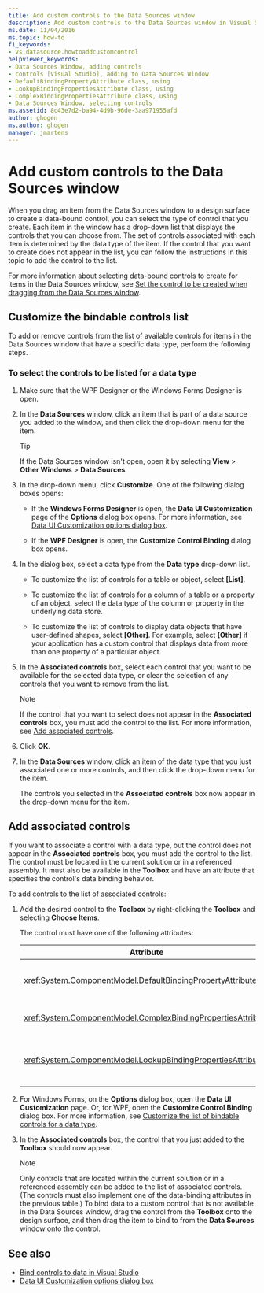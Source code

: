 ```yaml
---
title: Add custom controls to the Data Sources window
description: Add custom controls to the Data Sources window in Visual Studio. Customize the bindable controls list. Add associated controls.
ms.date: 11/04/2016
ms.topic: how-to
f1_keywords:
- vs.datasource.howtoaddcustomcontrol
helpviewer_keywords:
- Data Sources Window, adding controls
- controls [Visual Studio], adding to Data Sources Window
- DefaultBindingPropertyAttribute class, using
- LookupBindingPropertiesAttribute class, using
- ComplexBindingPropertiesAttribute class, using
- Data Sources Window, selecting controls
ms.assetid: 8c43e7d2-ba94-4d9b-96de-3aa971955afd
author: ghogen
ms.author: ghogen
manager: jmartens
---
```

# Add custom controls to the Data Sources window

When you drag an item from the Data Sources window to a design surface to create a data-bound control, you can select the type of control that you create. Each item in the window has a drop-down list that displays the controls that you can choose from. The set of controls associated with each item is determined by the data type of the item. If the control that you want to create does not appear in the list, you can follow the instructions in this topic to add the control to the list.

For more information about selecting data-bound controls to create for items in the Data Sources window, see [Set the control to be created when dragging from the Data Sources window](../data-tools/set-the-control-to-be-created-when-dragging-from-the-data-sources-window.md).

## Customize the bindable controls list

To add or remove controls from the list of available controls for items in the Data Sources window that have a specific data type, perform the following steps.

### To select the controls to be listed for a data type

1. Make sure that the WPF Designer or the Windows Forms Designer is open.

2. In the **Data Sources** window, click an item that is part of a data source you added to the window, and then click the drop-down menu for the item.

   > [!TIP]
   > If the Data Sources window isn't open, open it by selecting **View** > **Other Windows** > **Data Sources**.

3. In the drop-down menu, click **Customize**. One of the following dialog boxes opens:

    - If the **Windows Forms Designer** is open, the **Data UI Customization** page of the **Options** dialog box opens. For more information, see [Data UI Customization options dialog box](../ide/reference/options-windows-forms-designer-data-ui-customization.md).

    - If the **WPF Designer** is open, the **Customize Control Binding** dialog box opens.

4. In the dialog box, select a data type from the **Data type** drop-down list.

    - To customize the list of controls for a table or object, select **[List]**.

    - To customize the list of controls for a column of a table or a property of an object, select the data type of the column or property in the underlying data store.

    - To customize the list of controls to display data objects that have user-defined shapes, select **[Other]**. For example, select **[Other]** if your application has a custom control that displays data from more than one property of a particular object.

5. In the **Associated controls** box, select each control that you want to be available for the selected data type, or clear the selection of any controls that you want to remove from the list.

    > [!NOTE]
    > If the control that you want to select does not appear in the **Associated controls** box, you must add the control to the list. For more information, see [Add associated controls](#add-associated-controls).

6. Click **OK**.

7. In the **Data Sources** window, click an item of the data type that you just associated one or more controls, and then click the drop-down menu for the item.

     The controls you selected in the **Associated controls** box now appear in the drop-down menu for the item.

## Add associated controls

If you want to associate a control with a data type, but the control does not appear in the **Associated controls** box, you must add the control to the list. The control must be located in the current solution or in a referenced assembly. It must also be available in the **Toolbox** and have an attribute that specifies the control's data binding behavior.

To add controls to the list of associated controls:

1. Add the desired control to the **Toolbox** by right-clicking the **Toolbox** and selecting **Choose Items**.

     The control must have one of the following attributes:

    |Attribute|Description|
    |---------------|-----------------|
    |<xref:System.ComponentModel.DefaultBindingPropertyAttribute>|Implement this attribute on simple controls that display a single column (or property) of data, such as a <xref:System.Windows.Forms.TextBox>.|
    |<xref:System.ComponentModel.ComplexBindingPropertiesAttribute>|Implement this attribute on controls that display lists (or tables) of data, such as a <xref:System.Windows.Forms.DataGridView>.|
    |<xref:System.ComponentModel.LookupBindingPropertiesAttribute>|Implement this attribute on controls that display lists (or tables) of data, but also need to present a single column or property, such as a <xref:System.Windows.Forms.ComboBox>.|

2. For Windows Forms, on the **Options** dialog box, open the **Data UI Customization** page. Or, for WPF, open the **Customize Control Binding** dialog box. For more information, see [Customize the list of bindable controls for a data type](#customize-the-bindable-controls-list).

3. In the **Associated controls** box, the control that you just added to the **Toolbox** should now appear.

    > [!NOTE]
    > Only controls that are located within the current solution or in a referenced assembly can be added to the list of associated controls. (The controls must also implement one of the data-binding attributes in the previous table.) To bind data to a custom control that is not available in the Data Sources window, drag the control from the **Toolbox** onto the design surface, and then drag the item to bind to from the **Data Sources** window onto the control.

## See also

- [Bind controls to data in Visual Studio](../data-tools/bind-controls-to-data-in-visual-studio.md)
- [Data UI Customization options dialog box](../ide/reference/options-windows-forms-designer-data-ui-customization.md)

